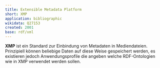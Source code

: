 ```yaml
---
title: Extensible Metadata Platform
short: XMP
application: bibliographic
wikidata: Q27153
created: 2001
base: rdf/xml
---
```


**XMP** ist ein Standard zur Einbindung von Metadaten in Mediendateien. Prinzipiell können beliebige Daten auf diese Weise gespeichert werden, es existieren jedoch Anwendungsprofile die angeben welche RDF-Ontologien wie in XMP verwendet werden sollen.
